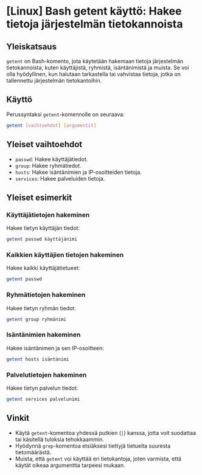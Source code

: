 # [Linux] Bash getent käyttö: Hakee tietoja järjestelmän tietokannoista

## Yleiskatsaus
`getent` on Bash-komento, jota käytetään hakemaan tietoja järjestelmän tietokannoista, kuten käyttäjistä, ryhmistä, isäntänimistä ja muista. Se voi olla hyödyllinen, kun halutaan tarkastella tai vahvistaa tietoja, jotka on tallennettu järjestelmän tietokantoihin.

## Käyttö
Perussyntaksi `getent`-komennolle on seuraava:
```bash
getent [vaihtoehdot] [argumentit]
```

## Yleiset vaihtoehdot
- `passwd`: Hakee käyttäjätiedot.
- `group`: Hakee ryhmätiedot.
- `hosts`: Hakee isäntänimien ja IP-osoitteiden tietoja.
- `services`: Hakee palveluiden tietoja.

## Yleiset esimerkit
### Käyttäjätietojen hakeminen
Hakee tietyn käyttäjän tiedot:
```bash
getent passwd käyttäjänimi
```

### Kaikkien käyttäjien tietojen hakeminen
Hakee kaikki käyttäjätietueet:
```bash
getent passwd
```

### Ryhmätietojen hakeminen
Hakee tietyn ryhmän tiedot:
```bash
getent group ryhmänimi
```

### Isäntänimien hakeminen
Hakee isäntänimen ja sen IP-osoitteen:
```bash
getent hosts isäntänimi
```

### Palvelutietojen hakeminen
Hakee tietyn palvelun tiedot:
```bash
getent services palvelunimi
```

## Vinkit
- Käytä `getent`-komentoa yhdessä putkien (`|`) kanssa, jotta voit suodattaa tai käsitellä tuloksia tehokkaammin.
- Hyödynnä `grep`-komentoa etsiäksesi tiettyjä tietueita suuresta tietomäärästä.
- Muista, että `getent` voi käyttää eri tietokantoja, joten varmista, että käytät oikeaa argumenttia tarpeesi mukaan.